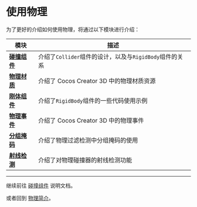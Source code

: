 # 使用物理

为了更好的介绍如何使用物理，将通过以下模块进行介绍：

模块 | 描述
---|---
[**碰撞组件**](physics-collider.md) | 介绍了`Collider`组件的设计，以及与`RigidBody`组件的关系
[**物理材质**](physics-material.md) | 介绍了 Cocos Creator 3D 中的物理材质资源
[**刚体组件**](physics-rigidbody.md) | 介绍了`RigidBody`组件的一些代码使用示例
[**物理事件**](physics-event.md) | 介绍了 Cocos Creator 3D 中的物理事件
[**分组掩码**](physics-group-mask.md) | 介绍了物理过滤检测中分组掩码的使用
[**射线检测**](physics-raycast.md) | 介绍了对物理碰撞器的射线检测功能
---

继续前往 [碰撞组件](physics-collider.md) 说明文档。

或者回到 [物理简介](physics.md)。
